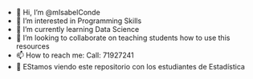- 👋 Hi, I’m @mIsabelConde
- 👀 I’m interested in Programming Skills
- 🌱 I’m currently learning Data Science
- 💞️ I’m looking to collaborate on teaching students how to use this resources
- 📫 How to reach me: Call: 71927241
- 💞️ EStamos viendo este repositorio con los estudiantes de Estadística

<!---
mIsabelConde/mIsabelConde is a ✨ special ✨ repository because its `README.md` (this file) appears on your GitHub profile.
You can click the Preview link to take a look at your changes.
--->
